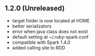 ## 1.2.0 (Unreleased)

  - target folder is now located at HOME
  - better serializators
  - error when java class does not exist
  - default setting at ~/.ruby-spark.conf
  - compatible with Spark 1.4.0
  - added calling site to RDD

